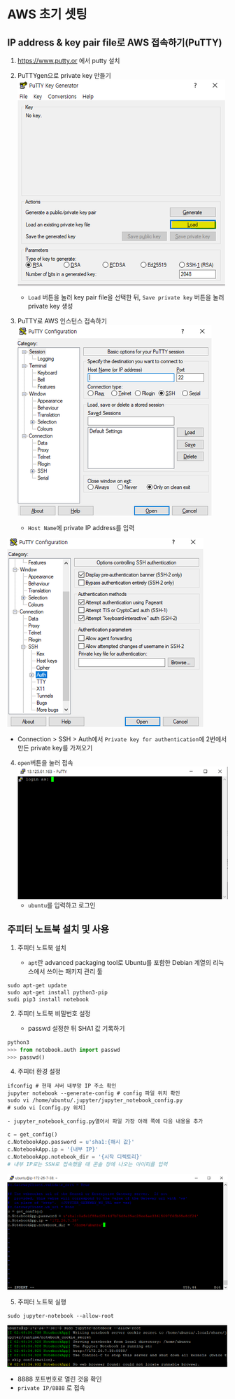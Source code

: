 # AWS 초기 셋팅

## IP address & key pair file로 AWS 접속하기(PuTTY)

1. https://www.putty.or 에서 putty 설치
2. PuTTYgen으로 private key 만들기
![puttygen](img/puttygen.PNG)

   - `Load` 버튼을 눌러 key pair file을 선택한 뒤, `Save private key` 버튼을 눌러 private key 생성

3. PuTTY로 AWS 인스턴스 접속하기
![putty1](img/putty1.PNG)

   - `Host Name`에 private IP address를 입력

![putty2](img/putty2.PNG)
   - Connection > SSH > Auth에서 `Private key for authentication`에 2번에서 만든 private key를 가져오기

4. `open`버튼을 눌러 접속
![putty3](img/putty3.PNG)
    - `ubuntu`를 입력하고 로그인

## 주피터 노트북 설치 및 사용

1. 주피터 노트북 설치

   - `apt`란 advanced packaging tool로 Ubuntu를 포함한 Debian 계열의 리눅스에서 쓰이는 패키지 관리 툴

```shell
sudo apt-get update
sudo apt-get install python3-pip
sudi pip3 install notebook
```

2. 주피터 노트북 비밀번호 설정

    - passwd 설정한 뒤 SHA1 값 기록하기

```python
python3
>>> from notebook.auth import passwd
>>> passwd()
```

4. 주피터 환경 설정

```shell
ifconfig # 현재 서버 내부망 IP 주소 확인
jupyter notebook --generate-config # config 파일 위치 확인 
sudo vi /home/ubuntu/.jupyter/jupyter_notebook_config.py
# sudo vi [config.py 위치]
```

    - jupyter_notebook_config.py열어서 파일 가장 아래 쪽에 다음 내용을 추가

```python
c = get_config()
c.NotebookApp.password = u'sha1:{해시 값}'
c.NotebookApp.ip = '{내부 IP}'
c.NotebookApp.notebook_dir = '{시작 디렉토리}'
# 내부 IP로는 SSH로 접속했을 때 콘솔 창에 나오는 아이피를 입력
```

![configsetting](img/configsetting.PNG)

5. 주피터 노트북 실행

```shell
sudo jupyter-notebook --allow-root
```

![jupyter](img/jupyter.PNG)

   - 8888 포트번호로 열린 것을 확인
   - `private IP/8888` 로 접속